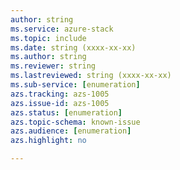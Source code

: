 ```yaml
---
author: string
ms.service: azure-stack
ms.topic: include
ms.date: string (xxxx-xx-xx)
ms.author: string
ms.reviewer: string
ms.lastreviewed: string (xxxx-xx-xx)
ms.sub-service: [enumeration]
azs.tracking: azs-1005
azs.issue-id: azs-1005
azs.status: [enumeration]
azs.topic-schema: known-issue
azs.audience: [enumeration]
azs.highlight: no

---
```

### <title>

- Applicable to: <applicable>
- Description: <cause>
- Remediation: <remediation>
- Occurrence: <occurance>